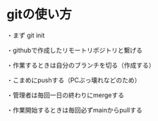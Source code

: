 # gitの使い方

・まず git init

・githubで作成したリモートリポジトリと繋げる

・作業するときは自分のブランチを切る（作成する）

・こまめにpushする（PCぶっ壊れなどのため）

・管理者は毎回一日の終わりにmergeする

・作業開始するときは毎回必ずmainからpullする
